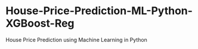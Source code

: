 # House-Price-Prediction-ML-Python-XGBoost-Reg
House Price Prediction using Machine Learning in Python

